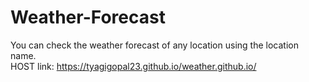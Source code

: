 # Weather-Forecast
You can check the weather forecast of any location using the location name.<br>
HOST link: https://tyagigopal23.github.io/weather.github.io/
